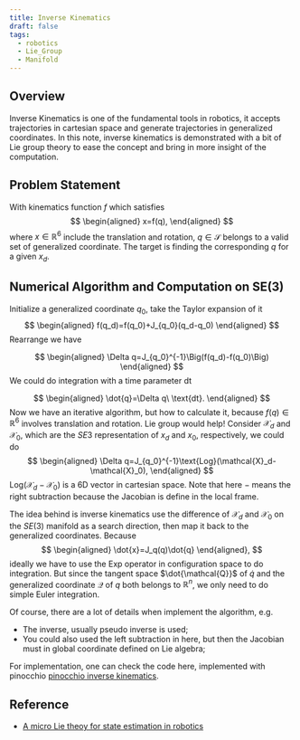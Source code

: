 ```yaml
---
title: Inverse Kinematics
draft: false
tags:
  - robotics
  - Lie_Group
  - Manifold
---
```

## Overview
Inverse Kinematics is one of the fundamental tools in robotics, it accepts trajectories in cartesian space and generate trajectories in generalized coordinates. In this note, inverse kinematics is demonstrated with a bit of Lie group theory to ease the concept and bring in more insight of the computation.

## Problem Statement
With kinematics function $f$ which satisfies
$$
\begin{aligned}
x=f(q),
\end{aligned}
$$
where $x\in \mathbb{R}^6$ include the translation and rotation, $q\in \mathcal{S}$ belongs to a valid set of generalized coordinate. The target is finding the corresponding $q$ for a given $x_d$. 
## Numerical Algorithm and Computation on SE(3)
Initialize a generalized coordinate $q_0$, take the Taylor expansion of it
$$
\begin{aligned}
f(q_d)=f(q_0)+J_{q_0}(q_d-q_0)
\end{aligned}
$$
Rearrange we have

$$
\begin{aligned}
\Delta q=J_{q_0}^{-1}\Big(f(q_d)-f(q_0)\Big)
\end{aligned}
$$
We could do integration with a time parameter $\text{dt}$

$$
\begin{aligned}
\dot{q}=\Delta q\ \text{dt}.
\end{aligned}
$$
Now we have an iterative algorithm, but how to calculate it, because $f(q)\in \mathbb{R}^6$ involves translation and rotation. Lie group would help! Consider $\mathcal{X}_d$ and $\mathcal{X}_0$, which are the $SE3$ representation of $x_d$ and $x_0$, respectively, we could do 
$$
\begin{aligned}
\Delta q=J_{q_0}^{-1}\text{Log}(\mathcal{X}_d-\mathcal{X}_0),
\end{aligned}
$$ $\text{Log}(\mathcal{X}_d-\mathcal{X}_0)$ is a 6D vector in cartesian space. Note that here $-$ means the right subtraction because the Jacobian is define in the local frame. 

The idea behind is inverse kinematics use the difference of $\mathcal{X}_d$ and $\mathcal{X}_0$ on the $SE(3)$ manifold as a search direction, then map it back to the generalized coordinates. Because
$$
\begin{aligned}
\dot{x}=J_q(q)\dot{q}
\end{aligned},
$$
ideally we have to use the $\text{Exp}$ operator in configuration space to do integration. But since the tangent space $\dot{\mathcal{Q}}$ of $\dot{q}$ and the generalized coordinate $\mathcal{Q}$ of $q$ both belongs to $\mathbb{R}^n$, we only need to do simple Euler integration.

Of course, there are a lot of details when implement the algorithm, e.g. 
- The inverse, usually pseudo inverse is used;
- You could also used the left subtraction in here, but then the Jacobian must in global coordinate defined on Lie algebra;

For implementation, one can check the code here, implemented with pinocchio [pinocchio inverse kinematics](https://gepettoweb.laas.fr/doc/stack-of-tasks/pinocchio/master/doxygen-html/md_doc_b-examples_i-inverse-kinematics.html). 

## Reference
- [A micro Lie theoy for state estimation in robotics](https://arxiv.org/pdf/1812.01537)
